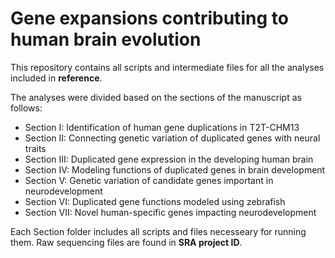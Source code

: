 # Gene expansions contributing to human brain evolution

This repository contains all scripts and intermediate files for all the analyses included in **reference**.

The analyses were divided based on the sections of the manuscript as follows:

- Section I: Identification of human gene duplications in T2T-CHM13
- Section II: Connecting genetic variation of duplicated genes with neural traits
- Section III: Duplicated gene expression in the developing human brain
- Section IV: Modeling functions of duplicated genes in brain development
- Section V: Genetic variation of candidate genes important in neurodevelopment
- Section VI: Duplicated gene functions modeled using zebrafish
- Section VII: Novel human-specific genes impacting neurodevelopment

Each Section folder includes all scripts and files necesseary for running them. Raw sequencing files are found in **SRA project ID**.
